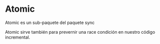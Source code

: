 <h1>Atomic</h1>

<p>Atomic es un sub-paquete del paquete sync</p>

<p>Atomic sirve también para prevernir una race condición en nuestro código incremental.</p>